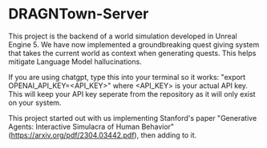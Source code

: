 # DRAGNTown-Server
This project is the backend of a world simulation developed in Unreal Engine 5. We have now implemented a groundbreaking quest giving system that takes the current world as context when generating quests. This helps mitigate Language Model hallucinations.

If you are using chatgpt, type this into your terminal so it works: "export OPENAI_API_KEY=<API_KEY>" where <API_KEY> is your actual API key. This will keep your API key seperate from the repository as it will only exist on your system.

This project started out with us implementing Stanford's paper "Generative Agents: Interactive Simulacra of Human Behavior"(https://arxiv.org/pdf/2304.03442.pdf), then adding to it.
